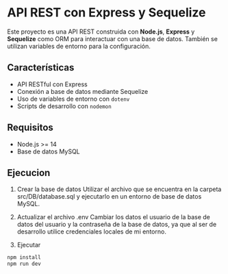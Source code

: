 # API REST con Express y Sequelize

Este proyecto es una API REST construida con **Node.js**, **Express** y **Sequelize** como ORM para interactuar con una base de datos. También se utilizan variables de entorno para la configuración.

## Características

- API RESTful con Express
- Conexión a base de datos mediante Sequelize
- Uso de variables de entorno con `dotenv`
- Scripts de desarrollo con `nodemon`

## Requisitos

- Node.js >= 14
- Base de datos  MySQL

## Ejecucion

1. Crear la base de datos
Utilizar el archivo que se encuentra en la carpeta src/DB/database.sql y ejecutarlo en un entorno de base de datos MySQL.

2. Actualizar el archivo .env
Cambiar los datos el usuario de la base de datos del usuario y la contraseña de la base de datos,  ya que al ser de desarrollo utilice credenciales locales de mi entorno.  

3. Ejecutar
```bash
npm install
npm run dev